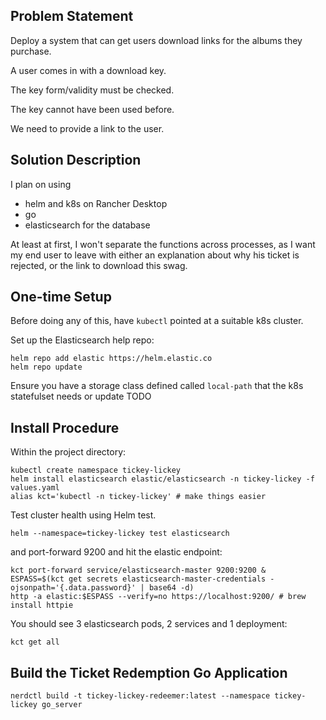 ## Problem Statement

Deploy a system that can get users download links for the albums they purchase.

A user comes in with a download key.

The key form/validity must be checked.

The key cannot have been used before.

We need to provide a link to the user.

## Solution Description

I plan on using

-   helm and k8s on Rancher Desktop
-   go
-   elasticsearch for the database

At least at first, I won't separate the functions across processes, as I want my end user to leave with either an explanation about why his ticket is rejected, or the link to download this swag.

## One-time Setup

Before doing any of this, have `kubectl` pointed at a suitable k8s cluster.

Set up the Elasticsearch help repo:

    helm repo add elastic https://helm.elastic.co
    helm repo update

Ensure you have a storage class defined called `local-path` that the k8s statefulset needs or update TODO

## Install Procedure

Within the project directory:

    kubectl create namespace tickey-lickey
    helm install elasticsearch elastic/elasticsearch -n tickey-lickey -f values.yaml
    alias kct='kubectl -n tickey-lickey' # make things easier

Test cluster health using Helm test.

    helm --namespace=tickey-lickey test elasticsearch

and port-forward 9200 and hit the elastic endpoint:

    kct port-forward service/elasticsearch-master 9200:9200 &
    ESPASS=$(kct get secrets elasticsearch-master-credentials -ojsonpath='{.data.password}' | base64 -d)
    http -a elastic:$ESPASS --verify=no https://localhost:9200/ # brew install httpie

You should see 3 elasticsearch pods, 2 services and 1 deployment:

    kct get all

## Build the Ticket Redemption Go Application

    nerdctl build -t tickey-lickey-redeemer:latest --namespace tickey-lickey go_server
